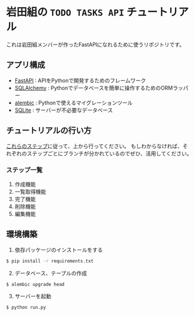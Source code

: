 # 岩田組の `TODO TASKS API` チュートリアル

これは岩田組メンバーが作ったFastAPIになれるために使うリポジトリです。

## アプリ構成
- [FastAPI](https://fastapi.tiangolo.com/ja/) : APIをPythonで開発するためのフレームワーク
- [SQLAlchemy](https://www.sqlalchemy.org/) : Pythonでデータベースを簡単に操作するためのORMラッパー
- [alembic](https://alembic.sqlalchemy.org/en/latest/) : Pythonで使えるマイグレーションツール
- [SQLite](https://www.sqlite.org/index.html) : サーバーが不必要なデータベース

## チュートリアルの行い方
[これらのステップ](/steps/)に従って、上から行ってください。
もしわからなければ、それぞれのステップごとにブランチが分かれているのでぜひ、活用してください。

### ステップ一覧
1. 作成機能
2. 一覧取得機能
3. 完了機能
4. 削除機能
5. 編集機能

## 環境構築

1. 依存パッケージのインストールをする
```bash
$ pip install -r requirements.txt
```

2. データベース、テーブルの作成
```bash
$ alembic upgrade head
```

3. サーバーを起動
```bash
$ python run.py
```
